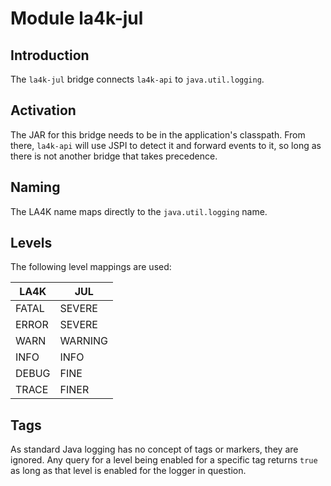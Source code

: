 <!--
    SPDX-FileCopyrightText: 2021 William Swartzendruber <wswartzendruber@gmail.com>

    SPDX-License-Identifier: Apache-2.0
-->

# Module la4k-jul

## Introduction

The `la4k-jul` bridge connects `la4k-api` to `java.util.logging`.

## Activation

The JAR for this bridge needs to be in the application's classpath. From there, `la4k-api` will
use JSPI to detect it and forward events to it, so long as there is not another bridge that
takes precedence.

## Naming

The LA4K name maps directly to the `java.util.logging` name.

## Levels

The following level mappings are used:

| LA4K  | JUL     |
|-------|---------|
| FATAL | SEVERE  |
| ERROR | SEVERE  |
| WARN  | WARNING |
| INFO  | INFO    |
| DEBUG | FINE    |
| TRACE | FINER   |

## Tags

As standard Java logging has no concept of tags or markers, they are ignored. Any query for a
level being enabled for a specific tag returns `true` as long as that level is enabled for the
logger in question.

